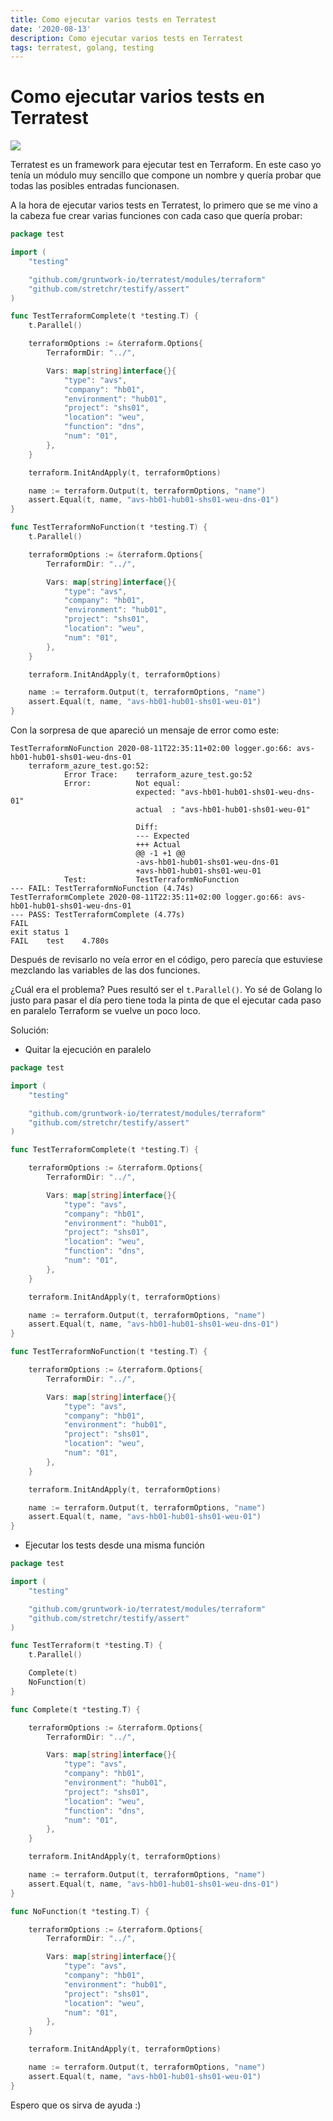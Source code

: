 ```yaml
---
title: Como ejecutar varios tests en Terratest
date: '2020-08-13'
description: Como ejecutar varios tests en Terratest
tags: terratest, golang, testing
---
```


# Como ejecutar varios tests en Terratest

![](./como-ejecutar-varios-tests-en-terratest.webp)

Terratest es un framework para ejecutar test en Terraform. En este caso yo tenía un módulo muy sencillo que compone un nombre y quería probar que todas las posibles entradas funcionasen.

A la hora de ejecutar varios tests en Terratest, lo primero que se me vino a la cabeza fue crear varias funciones con cada caso que quería probar:

```go
package test

import (
	"testing"

	"github.com/gruntwork-io/terratest/modules/terraform"
	"github.com/stretchr/testify/assert"
)

func TestTerraformComplete(t *testing.T) {
	t.Parallel()

	terraformOptions := &terraform.Options{
		TerraformDir: "../",

		Vars: map[string]interface{}{
			"type": "avs",
			"company": "hb01",
			"environment": "hub01",
			"project": "shs01",
			"location": "weu",
			"function": "dns",
			"num": "01",
		},
	}

	terraform.InitAndApply(t, terraformOptions)

	name := terraform.Output(t, terraformOptions, "name")
	assert.Equal(t, name, "avs-hb01-hub01-shs01-weu-dns-01")
}

func TestTerraformNoFunction(t *testing.T) {
	t.Parallel()

	terraformOptions := &terraform.Options{
		TerraformDir: "../",

		Vars: map[string]interface{}{
			"type": "avs",
			"company": "hb01",
			"environment": "hub01",
			"project": "shs01",
			"location": "weu",
			"num": "01",
		},
	}

	terraform.InitAndApply(t, terraformOptions)

	name := terraform.Output(t, terraformOptions, "name")
	assert.Equal(t, name, "avs-hb01-hub01-shs01-weu-01")
}
```

Con la sorpresa de que apareció un mensaje de error como este:

```
TestTerraformNoFunction 2020-08-11T22:35:11+02:00 logger.go:66: avs-hb01-hub01-shs01-weu-dns-01
    terraform_azure_test.go:52: 
        	Error Trace:	terraform_azure_test.go:52
        	Error:      	Not equal: 
        	            	expected: "avs-hb01-hub01-shs01-weu-dns-01"
        	            	actual  : "avs-hb01-hub01-shs01-weu-01"
        	            	
        	            	Diff:
        	            	--- Expected
        	            	+++ Actual
        	            	@@ -1 +1 @@
        	            	-avs-hb01-hub01-shs01-weu-dns-01
        	            	+avs-hb01-hub01-shs01-weu-01
        	Test:       	TestTerraformNoFunction
--- FAIL: TestTerraformNoFunction (4.74s)
TestTerraformComplete 2020-08-11T22:35:11+02:00 logger.go:66: avs-hb01-hub01-shs01-weu-dns-01
--- PASS: TestTerraformComplete (4.77s)
FAIL
exit status 1
FAIL	test	4.780s
```

Después de revisarlo no veía error en el código, pero parecía que estuviese mezclando las variables de las dos funciones.

¿Cuál era el problema? Pues resultó ser el `t.Parallel()`. Yo sé de Golang lo justo para pasar el día pero tiene toda la pinta de que el ejecutar cada paso en paralelo Terraform se vuelve un poco loco.

Solución:

-   Quitar la ejecución en paralelo

```go
package test

import (
	"testing"

	"github.com/gruntwork-io/terratest/modules/terraform"
	"github.com/stretchr/testify/assert"
)

func TestTerraformComplete(t *testing.T) {

	terraformOptions := &terraform.Options{
		TerraformDir: "../",

		Vars: map[string]interface{}{
			"type": "avs",
			"company": "hb01",
			"environment": "hub01",
			"project": "shs01",
			"location": "weu",
			"function": "dns",
			"num": "01",
		},
	}

	terraform.InitAndApply(t, terraformOptions)

	name := terraform.Output(t, terraformOptions, "name")
	assert.Equal(t, name, "avs-hb01-hub01-shs01-weu-dns-01")
}

func TestTerraformNoFunction(t *testing.T) {

	terraformOptions := &terraform.Options{
		TerraformDir: "../",

		Vars: map[string]interface{}{
			"type": "avs",
			"company": "hb01",
			"environment": "hub01",
			"project": "shs01",
			"location": "weu",
			"num": "01",
		},
	}

	terraform.InitAndApply(t, terraformOptions)

	name := terraform.Output(t, terraformOptions, "name")
	assert.Equal(t, name, "avs-hb01-hub01-shs01-weu-01")
}
```

-   Ejecutar los tests desde una misma función

```go
package test

import (
	"testing"

	"github.com/gruntwork-io/terratest/modules/terraform"
	"github.com/stretchr/testify/assert"
)

func TestTerraform(t *testing.T) {
	t.Parallel()

	Complete(t)
	NoFunction(t)
}

func Complete(t *testing.T) {

	terraformOptions := &terraform.Options{
		TerraformDir: "../",

		Vars: map[string]interface{}{
			"type": "avs",
			"company": "hb01",
			"environment": "hub01",
			"project": "shs01",
			"location": "weu",
			"function": "dns",
			"num": "01",
		},
	}

	terraform.InitAndApply(t, terraformOptions)

	name := terraform.Output(t, terraformOptions, "name")
	assert.Equal(t, name, "avs-hb01-hub01-shs01-weu-dns-01")
}

func NoFunction(t *testing.T) {

	terraformOptions := &terraform.Options{
		TerraformDir: "../",

		Vars: map[string]interface{}{
			"type": "avs",
			"company": "hb01",
			"environment": "hub01",
			"project": "shs01",
			"location": "weu",
			"num": "01",
		},
	}

	terraform.InitAndApply(t, terraformOptions)

	name := terraform.Output(t, terraformOptions, "name")
	assert.Equal(t, name, "avs-hb01-hub01-shs01-weu-01")
}
```

Espero que os sirva de ayuda :)